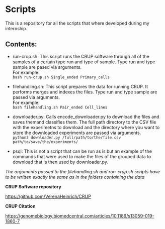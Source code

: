 # **Scripts**

This is a repository for all the scripts that where developed during my internship.

## Contents: 
- run-crup.sh: This script runs the CRUP software through all of the samples of a certain type run and type of sample. Type run and type sample are pased via arguments.<br/> 
For example:<br/> 
`bash run-crup.sh Single_ended Primary_cells`



- filehandling.sh: This script prepares the data for running CRUP. It performs merges and indexes the files. Type run and type sample are passed via arguments.<br/>
For example:<br/>
`bash filehandling.sh Pair_ended Cell_lines`




- downloader.py: Calls encode_downloader.py to download the files and saves themand classifies them. The full path directory to the CSV file with the experimetns  to download and the directory where you want to store the downloaded experiments are passed via arguments.<br/>
`python3 downloader.py /full/path/to/the/file.csv path/to/save/the/experiments/`

- psql: This is not a script that can be run as is but an example of the commands that were used to make the files of the grouped data to download that is then used by downloader.py.

*The arguments passed to the filehandling.sh and run-crup.sh scripts have to be written exactly the same as in the folders containing the data*

**CRUP Software repository** 

https://github.com/VerenaHeinrich/CRUP

**CRUP Citation**

https://genomebiology.biomedcentral.com/articles/10.1186/s13059-019-1860-7

 





